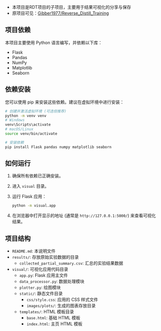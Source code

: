 - 本项目是RDT项目的子项目，主要用于结果可视化的分享与保存
- 原项目可见：[Gibber1977/Reverse_Distill_Training](https://github.com/Gibber1977/Reverse_Distill_Training)

## 项目依赖

本项目主要使用 Python 语言编写，并依赖以下库：

- Flask
- Pandas
- NumPy
- Matplotlib
- Seaborn

## 依赖安装

您可以使用 pip 来安装这些依赖。建议在虚拟环境中进行安装：

```bash
# 创建并激活虚拟环境 (可选但推荐)
python -m venv venv
# Windows
venv\Scripts\activate
# macOS/Linux
source venv/bin/activate

# 安装依赖
pip install Flask pandas numpy matplotlib seaborn
```

## 如何运行

1.  确保所有依赖已正确安装。
2.  进入 `visual` 目录。
3.  运行 Flask 应用：

    ```bash
    python -m visual.app
    ```

4.  在浏览器中打开显示的地址 (通常是 `http://127.0.0.1:5000/`) 来查看可视化结果。

## 项目结构

- `README.md`: 本说明文件
- `results/`: 存放原始实验数据的目录
    - `collected_partial_summary.csv`: 汇总的实验结果数据
- `visual/`: 可视化应用代码目录
    - `app.py`: Flask 应用主文件
    - `data_processor.py`: 数据处理模块
    - `plotter.py`: 绘图模块
    - `static/`: 静态文件目录
        - `css/style.css`: 应用的 CSS 样式文件
        - `images/plots/`: 生成的图表存放目录
    - `templates/`: HTML 模板目录
        - `base.html`: 基础 HTML 模板
        - `index.html`: 主页 HTML 模板